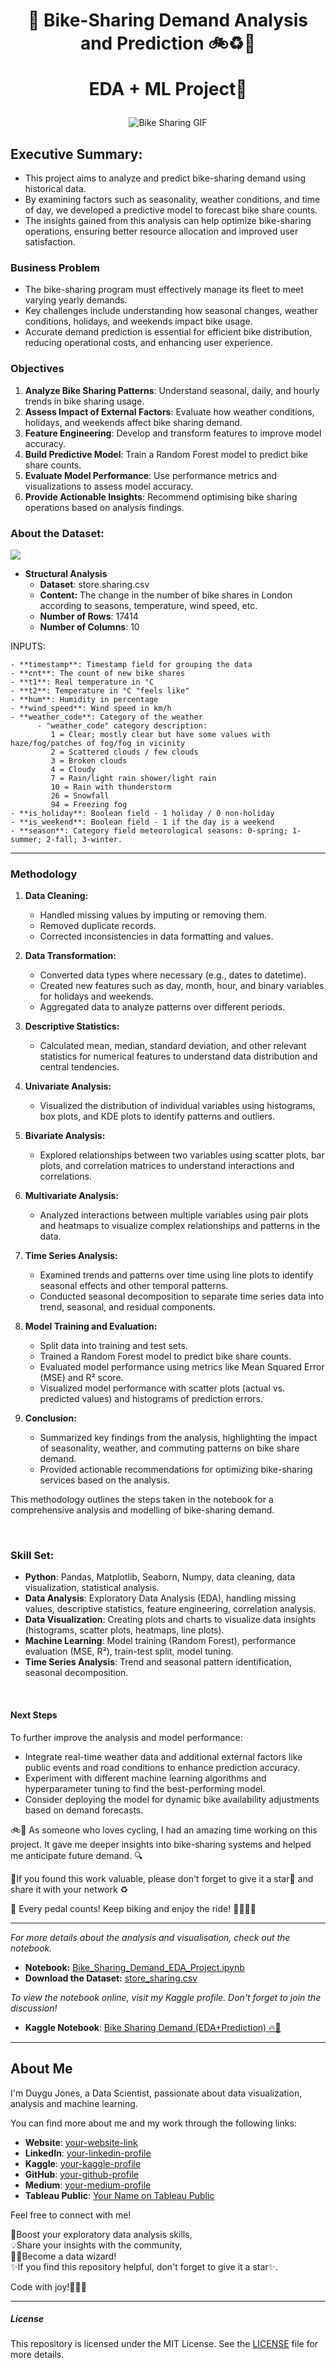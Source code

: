 
<h1 align="center">
📍 Bike-Sharing Demand Analysis and Prediction  🚲♻️🌱
  
EDA + ML Project🚀
</h1>


<p align="center">
  <img src="https://github.com/Duygu-Jones/EDA_Projects/blob/main/Bike_Sharing_EDA_Project/img/bike.gif" alt="Bike Sharing GIF">
</p>


## Executive Summary:

- This project aims to analyze and predict bike-sharing demand using historical data.
- By examining factors such as seasonality, weather conditions, and time of day, we developed a predictive model to forecast bike share counts. 
- The insights gained from this analysis can help optimize bike-sharing operations, ensuring better resource allocation and improved user satisfaction.


### Business Problem

- The bike-sharing program must effectively manage its fleet to meet varying yearly demands. 
- Key challenges include understanding how seasonal changes, weather conditions, holidays, and weekends impact bike usage. 
- Accurate demand prediction is essential for efficient bike distribution, reducing operational costs, and enhancing user experience.

  
### Objectives

1. **Analyze Bike Sharing Patterns**: Understand seasonal, daily, and hourly trends in bike sharing usage.
2. **Assess Impact of External Factors**: Evaluate how weather conditions, holidays, and weekends affect bike sharing demand.
3. **Feature Engineering**: Develop and transform features to improve model accuracy.
4. **Build Predictive Model**: Train a Random Forest model to predict bike share counts.
5. **Evaluate Model Performance**: Use performance metrics and visualizations to assess model accuracy.
6. **Provide Actionable Insights**: Recommend optimising bike sharing operations based on analysis findings.



### About the Dataset: 

![](https://github.com/Duygu-Jones/EDA_Projects/blob/main/Bike_Sharing_EDA_Project/img/londonbike.jpg)


- **Structural Analysis**  
    - **Dataset**: store.sharing.csv
    - **Content:** The change in the number of bike shares in London according to seasons, temperature, wind speed, etc.
    - **Number of Rows**: 17414
    - **Number of Columns**: 10   

   
INPUTS:

    - **timestamp**: Timestamp field for grouping the data
    - **cnt**: The count of new bike shares
    - **t1**: Real temperature in °C
    - **t2**: Temperature in °C "feels like"
    - **hum**: Humidity in percentage
    - **wind_speed**: Wind speed in km/h
    - **weather_code**: Category of the weather
          - "weather_code" category description:
             1 = Clear; mostly clear but have some values with haze/fog/patches of fog/fog in vicinity
             2 = Scattered clouds / few clouds
             3 = Broken clouds
             4 = Cloudy
             7 = Rain/light rain shower/light rain
             10 = Rain with thunderstorm
             26 = Snowfall
             94 = Freezing fog
    - **is_holiday**: Boolean field - 1 holiday / 0 non-holiday
    - **is_weekend**: Boolean field - 1 if the day is a weekend
    - **season**: Category field meteorological seasons: 0-spring; 1-summer; 2-fall; 3-winter.


---

### Methodology


1. **Data Cleaning:** 
   - Handled missing values by imputing or removing them.
   - Removed duplicate records.
   - Corrected inconsistencies in data formatting and values.

2. **Data Transformation:** 
   - Converted data types where necessary (e.g., dates to datetime).
   - Created new features such as day, month, hour, and binary variables for holidays and weekends.
   - Aggregated data to analyze patterns over different periods.

3. **Descriptive Statistics:** 
   - Calculated mean, median, standard deviation, and other relevant statistics for numerical features to understand data distribution and central tendencies.

4. **Univariate Analysis:** 
   - Visualized the distribution of individual variables using histograms, box plots, and KDE plots to identify patterns and outliers.

5. **Bivariate Analysis:** 
   - Explored relationships between two variables using scatter plots, bar plots, and correlation matrices to understand interactions and correlations.

6. **Multivariate Analysis:** 
   - Analyzed interactions between multiple variables using pair plots and heatmaps to visualize complex relationships and patterns in the data.

7. **Time Series Analysis:** 
   - Examined trends and patterns over time using line plots to identify seasonal effects and other temporal patterns.
   - Conducted seasonal decomposition to separate time series data into trend, seasonal, and residual components.

8. **Model Training and Evaluation:** 
   - Split data into training and test sets.
   - Trained a Random Forest model to predict bike share counts.
   - Evaluated model performance using metrics like Mean Squared Error (MSE) and R² score.
   - Visualized model performance with scatter plots (actual vs. predicted values) and histograms of prediction errors.

9. **Conclusion:** 
   - Summarized key findings from the analysis, highlighting the impact of seasonality, weather, and commuting patterns on bike share demand.
   - Provided actionable recommendations for optimizing bike-sharing services based on the analysis.

This methodology outlines the steps taken in the notebook for a comprehensive analysis and modelling of bike-sharing demand.

<br>

### Skill Set:

- **Python**: Pandas, Matplotlib, Seaborn, Numpy, data cleaning, data visualization, statistical analysis.
- **Data Analysis**: Exploratory Data Analysis (EDA), handling missing values, descriptive statistics, feature engineering, correlation analysis.
- **Data Visualization**: Creating plots and charts to visualize data insights (histograms, scatter plots, heatmaps, line plots).
- **Machine Learning**: Model training (Random Forest), performance evaluation (MSE, R²), train-test split, model tuning.
- **Time Series Analysis**: Trend and seasonal pattern identification, seasonal decomposition.


<br>

#### Next Steps

To further improve the analysis and model performance:
- Integrate real-time weather data and additional external factors like public events and road conditions to enhance prediction accuracy.
- Experiment with different machine learning algorithms and hyperparameter tuning to find the best-performing model.
- Consider deploying the model for dynamic bike availability adjustments based on demand forecasts.

🚲🩵 As someone who loves cycling, I had an amazing time working on this project. It gave me deeper insights into bike-sharing systems and helped me anticipate future demand. 🔍

📍If you found this work valuable, please don't forget to give it a star🌟 and share it with your network ♻️

🌱 Every pedal counts! Keep biking and enjoy the ride! 🚴‍♂️🚴‍♀️

---

*For more details about the analysis and visualisation, check out the notebook.*

- **Notebook:** [Bike_Sharing_Demand_EDA_Project.ipynb](https://github.com/Duygu-Jones/EDA_Projects/blob/main/Bike_Sharing_EDA_Project/Bike_Sharing_Demand_EDA_Project.ipynb)
- **Download the Dataset:** [store_sharing.csv](https://github.com/Duygu-Jones/EDA_Projects/blob/main/Bike_Sharing_EDA_Project/store_sharing.csv)

*To view the notebook online, visit my Kaggle profile. Don't forget to join the discussion!*

- **Kaggle Notebook**: [Bike Sharing Demand (EDA+Prediction) 🔥🚀](https://www.kaggle.com/code/duygujones/bike-sharing-demand-eda-prediction)

---

## About Me

I'm Duygu Jones, a Data Scientist, passionate about data visualization, analysis and machine learning. <br>

You can find more about me and my work through the following links:

- **Website**: [your-website-link](https://your-website-link/)
- **LinkedIn**: [your-linkedin-profile](https://www.linkedin.com/in/your-linkedin-profile/)
- **Kaggle**: [your-kaggle-profile](https://www.kaggle.com/your-kaggle-profile)
- **GitHub**: [your-github-profile](https://github.com/your-github-profile)
- **Medium**: [your-medium-profile](https://medium.com/@your-medium-profile)
- **Tableau Public**: [Your Name on Tableau Public](https://public.tableau.com/app/profile/your-tableau-profile)

Feel free to connect with me!<br>

🎯Boost your exploratory data analysis skills,<br> 
💡Share your insights with the community, <br>
👩‍💻Become a data wizard! <br>
✨If you find this repository helpful, don't forget to give it a star✨.<br>

Code with joy!👩‍💻✨

---

##### License

This repository is licensed under the MIT License. See the [LICENSE](LICENSE) file for more details.
